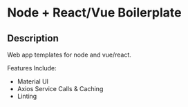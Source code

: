 # Node + React/Vue Boilerplate


## Description
Web app templates for node and vue/react.

Features Include:
* Material UI
* Axios Service Calls & Caching
* Linting


